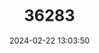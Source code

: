 ---
title: "36283"
category: "Hopea bracteata"
draft: false
date: 2024-02-22 13:03:50
languages:
  Indonesian: ["Bangkirai Amas", "Merawan", "Merawan Mas", "Nyerakat"]
  Malay: ["Damar Mata Kuching", "Damar Mata Kucing", "Luis", "Luis Padi", "Merawan Padi", "Selangan", "Tempunai", "Merawan Ungu"]
---